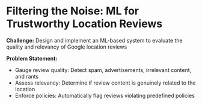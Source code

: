 # Filtering the Noise: ML for Trustworthy Location Reviews

**Challenge:** Design and implement an ML-based system to evaluate the quality and relevancy of Google location reviews

**Problem Statement:**
- Gauge review quality: Detect spam, advertisements, irrelevant content, and rants
- Assess relevancy: Determine if review content is genuinely related to the location
- Enforce policies: Automatically flag reviews violating predefined policies


